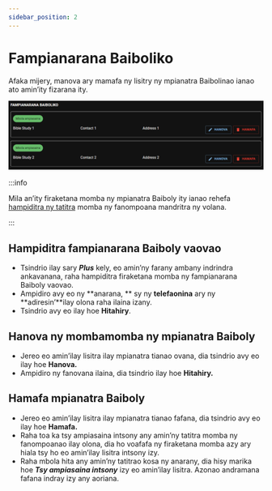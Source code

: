 ```yaml
---
sidebar_position: 2
---
```


# Fampianarana Baiboliko

Afaka mijery, manova ary mamafa ny lisitry ny mpianatra Baibolinao ianao ato amin’ity fizarana ity.

![Fampianarana Baiboliko](./cpe_my_bible_studies_1.png)

:::info

Mila an’ity firaketana momba ny mpianatra Baiboly ity ianao rehefa [hampiditra ny tatitra](./my_reports#bible-studies) momba ny fanompoana mandritra ny volana.

:::

## Hampiditra fampianarana Baiboly vaovao

- Tsindrio ilay sary _**Plus**_ kely, eo amin’ny farany ambany indrindra ankavanana, raha hampiditra firaketana momba ny fampianarana Baiboly vaovao.
- Ampidiro avy eo ny \*\*anarana, \*\* sy ny **telefaonina** ary ny \*\*adiresin’\*\*ilay olona raha ilaina izany.
- Tsindrio avy eo ilay hoe **Hitahiry**.

## Hanova ny mombamomba ny mpianatra Baiboly

- Jereo eo amin’ilay lisitra ilay mpianatra tianao ovana, dia tsindrio avy eo ilay hoe **Hanova.**
- Ampidiro ny fanovana ilaina, dia tsindrio ilay hoe **Hitahiry.**

## Hamafa mpianatra Baiboly

- Jereo eo amin’ilay lisitra ilay mpianatra tianao fafana, dia tsindrio avy eo ilay hoe **Hamafa.**
- Raha toa ka tsy ampiasaina intsony any amin’ny tatitra momba ny fanompoanao ilay olona, dia ho voafafa ny firaketana momba azy ary hiala tsy ho eo amin’ilay lisitra intsony izy.
- Raha mbola hita any amin’ny tatitrao kosa ny anarany, dia hisy marika hoe **_Tsy ampiasaina intsony_** izy eo amin’ilay lisitra. Azonao andramana fafana indray izy any aoriana.
